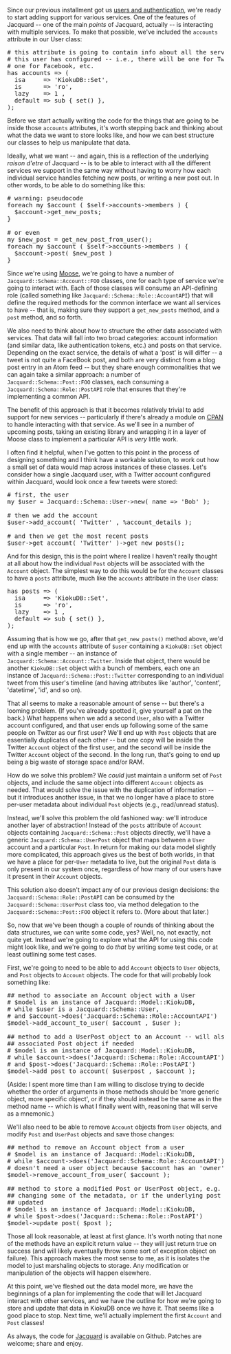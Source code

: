 Since our previous installment got us
[users and authentication][lastinstallment], we're ready to start
adding support for various services. One of the features of Jacquard
-- one of the main _points_ of Jacquard, actually -- is interacting
with multiple services. To make that possible, we've included the
<code>accounts</code> attribute in our User class:

<pre class="brush:perl">
# this attribute is going to contain info about all the services
# this user has configured -- i.e., there will be one for Twitter,
# one for Facebook, etc.
has accounts => (
  isa     => 'KiokuDB::Set',
  is      => 'ro',
  lazy    => 1 ,
  default => sub { set() },
);
</pre>

Before we start actually writing the code for the things that are
going to be inside those `accounts` attributes, it's worth stepping
back and thinking about what the data we want to store looks like,
and how we can best structure our classes to help us manipulate that
data.

Ideally, what we want -- and again, this is a reflection of the
underlying _raison d'etre_ of Jacquard -- is to be able to interact
with all the different services we support in the same way without
having to worry how each individual service handles fetching new
posts, or writing a new post out. In other words, to be able to do
something like this:

<pre class="brush:perl">
# warning: pseudocode
foreach my $account ( $self->accounts->members ) {
  $account->get_new_posts;
}

# or even
my $new_post = get_new_post_from_user();
foreach my $account ( $self->accounts->members ) {
  $account->post( $new_post )
}
</pre>


Since we're using [Moose][moose], we're going to have a number of
`Jacquard::Schema::Account::FOO` classes, one for each type of service
we're going to interact with. Each of those classes will consume an
API-defining role (called something like
`Jacquard::Schema::Role::AccountAPI`) that will define the required
methods for the common interface we want all services to have -- that
is, making sure they support a `get_new_posts` method, and a `post`
method, and so forth.

We also need to think about how to structure the other data associated
with services. That data will fall into two broad categories: account
information (and similar data, like authentication tokens, etc.) and
posts on that service. Depending on the exact service, the details of
what a 'post' is will differ -- a tweet is not quite a FaceBook post,
and both are very distinct from a blog post entry in an Atom feed --
but they share enough commonalities that we can again take a similar
approach: a number of `Jacquard::Schema::Post::FOO` classes, each
consuming a `Jacquard::Schema::Role::PostAPI` role that ensures that
they're implementing a common API.

The benefit of this approach is that it becomes relatively trivial to
add support for new services -- particularly if there's already a
module on [CPAN][cpan] to handle interacting with that service. As
we'll see in a number of upcoming posts, taking an existing library
and wrapping it in a layer of Moose class to implement a particular
API is _very_ little work. 

I often find it helpful, when I've gotten to this point in the process
of designing something and I think have a workable solution, to work
out how a small set of data would map across instances of these
classes. Let's consider how a single Jacquard user, with a Twitter
account configured within Jacquard, would look once a few tweets were
stored:

<pre class="brush:perl">
# first, the user
my $user = Jacquard::Schema::User->new( name => 'Bob' );

# then we add the account
$user->add_account( 'Twitter' , %account_details );

# and then we get the most recent posts
$user->get_account( 'Twitter' )->get_new_posts();
</pre>

And for this design, this is the point where I realize I haven't
really thought at all about how the individual `Post` objects will be
associated with the `Account` object. The simplest way to do this
would be for the `Account` classes to have a `posts` attribute, much
like the `accounts` attribute in the `User` class:

<pre class="brush:perl">
has posts => (
  isa     => 'KiokuDB::Set',
  is      => 'ro',
  lazy    => 1 ,
  default => sub { set() },
);
</pre>

Assuming that is how we go, after that `get_new_posts()` method above,
we'd end up with the `accounts` attribute of `$user` containing a
`KiokuDB::Set` object with a single member -- an instance of
`Jacquard::Schema::Account::Twitter`. Inside that object, there would
be another `KiokuDB::Set` object with a bunch of members, each one an
instance of `Jacquard::Schema::Post::Twitter` corresponding to an
individual tweet from this user's timeline (and having attributes like
'author', 'content', 'datetime', 'id', and so on).

That all seems to make a reasonable amount of sense -- but there's a
looming problem. (If you've already spotted it, give yourself a pat on
the back.) What happens when we add a second `User`, also with a
Twitter account configured, and that user ends up following some of
the same people on Twitter as our first user? We'll end up with `Post`
objects that are essentially duplicates of each other -- but one copy
will be inside the Twitter `Account` object of the first user, and the
second will be inside the Twitter `Account` object of the second. In
the long run, that's going to end up being a big waste of storage
space and/or RAM. 

How do we solve this problem? We _could_ just maintain a uniform set
of `Post` objects, and include the same object into different
`Account` objects as needed. That would solve the issue with the
duplication of information -- but it introduces another issue, in that
we no longer have a place to store per-user metadata about individual
`Post` objects (e.g., read/unread status). 

Instead, we'll solve this problem the old fashioned way: we'll
introduce another layer of abstraction! Instead of the `posts`
attribute of `Account` objects containing `Jacquard::Schema::Post`
objects directly, we'll have a generic `Jacquard::Schema::UserPost`
object that maps between a `User` account and a particular
`Post`. In return for making our data model slightly more complicated,
this approach gives us the best of both worlds, in that we have a place
for per-`User` metadata to live, but the original `Post` data is only
present in our system once, regardless of how many of our users have
it present in their `Account` objects. 

This solution also doesn't impact any of our previous design
decisions: the `Jacquard::Schema::Role::PostAPI` can be consumed by
the `Jacquard::Schema::UserPost` class too, via method delegation to
the `Jacquard::Schema::Post::FOO` object it refers to. (More about
that later.)

So, now that we've been though a couple of rounds of thinking about
the data structures, we can write some code, yes? Well, no, not
exactly, not quite yet. Instead we're going to explore what the
API for using this code might look like, and we're going to do _that_
by writing some test code, or at least outlining some test cases. 

First, we're going to need to be able to add `Account` objects to
`User` objects, and `Post` objects to `Account` objects. The code for
that will probably look something like:

<pre class="brush:perl">
## method to associate an Account object with a User
# $model is an instance of Jacquard::Model::KiokuDB, 
# while $user is a Jacquard::Schema::User, 
# and $account->does('Jacquard::Schema::Role::AccountAPI')
$model->add_account_to_user( $account , $user );

## method to add a UserPost object to an Account -- will also save the
## associated Post object if needed 
# $model is an instance of Jacquard::Model::KiokuDB, 
# while $account->does('Jacquard::Schema::Role::AccountAPI')
# and $post->does('Jacquard::Schema::Role::PostAPI')
$model->add_post_to_account( $userpost , $account );
</pre>

(Aside: I spent more time than I am willing to disclose trying to
decide whether the order of arguments in those methods should be 'more
generic object, more specific object', or if they should instead be
the same as in the method name -- which is what I finally went with,
reasoning that will serve as a mnemonic.)

We'll also need to be able to remove `Account` objects from `User`
objects, and modify `Post` and `UserPost` objects and save those
changes:

<pre class="brush:perl">
## method to remove an Account object from a user
# $model is an instance of Jacquard::Model::KiokuDB, 
# while $account->does('Jacquard::Schema::Role::AccountAPI')
# doesn't need a user object because $account has an 'owner' attribute
$model->remove_account_from_user( $account );

## method to store a modified Post or UserPost object, e.g. after
## changing some of the metadata, or if the underlying post object is
## updated
# $model is an instance of Jacquard::Model::KiokuDB, 
# while $post->does('Jacquard::Schema::Role::PostAPI')
$model->update_post( $post );
</pre>

Those all look reasonable, at least at first glance. It's worth noting
that none of the methods have an explicit return value -- they will
just return true on success (and will likely eventually throw some
sort of exception object on failure). This approach makes the most sense to me,
as it is isolates the model to just marshaling objects to storage. Any
modification or manipulation of the objects will happen elsewhere. 

At this point, we've fleshed out the data model more, we have the
beginnings of a plan for implementing the code that will let Jacquard
interact with other services, and we have the outline for how we're
going to store and update that data in KiokuDB once we have it. That
seems like a good place to stop. Next time, we'll actually implement
the first `Account` and `Post` classes! 

As always, the code for [Jacquard][jacquardgithub] is available on
Github. Patches are welcome; share and enjoy.

[CPAN]: http://metacpan.org
[jacquardgithub]: https://github.com/genehack/Jacquard
[moose]: http://moose.iinteractive.com/
[lastinstallment]: http://genehack.org/2011/11/setting_up_jacquard_authentication/
